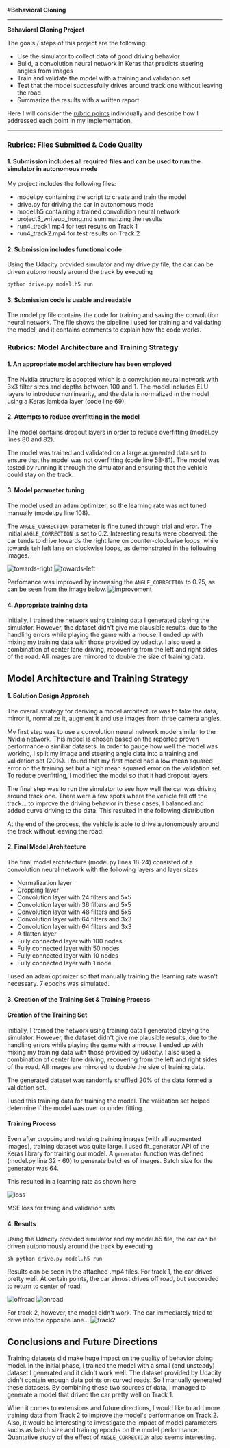 #**Behavioral Cloning** 

---

**Behavioral Cloning Project**

The goals / steps of this project are the following:

* Use the simulator to collect data of good driving behavior
* Build, a convolution neural network in Keras that predicts steering angles from images
* Train and validate the model with a training and validation set
* Test that the model successfully drives around track one without leaving the road
* Summarize the results with a written report


[//]: # (Image References)

[image1]: ./examples/placeholder.png "Model Visualization"
[image2]: ./examples/placeholder.png "Grayscaling"
[image3]: ./examples/placeholder_small.png "Recovery Image"
[image4]: ./examples/placeholder_small.png "Recovery Image"
[image5]: ./examples/placeholder_small.png "Recovery Image"
[image6]: ./examples/placeholder_small.png "Normal Image"
[image7]: ./examples/placeholder_small.png "Flipped Image"


Here I will consider the [rubric points](https://review.udacity.com/#!/rubrics/432/view) individually and describe how I addressed each point in my implementation.  

---
### Rubrics: Files Submitted & Code Quality

#### 1. Submission includes all required files and can be used to run the simulator in autonomous mode

My project includes the following files:

* model.py containing the script to create and train the model
* drive.py for driving the car in autonomous mode
* model.h5 containing a trained convolution neural network 
* project3\_writeup_hong.md summarizing the results
* run4_track1.mp4 for test results on Track 1
* run4_track2.mp4 for test results on Track 2


#### 2. Submission includes functional code
Using the Udacity provided simulator and my drive.py file, the car can be driven autonomously around the track by executing 

```sh
python drive.py model.h5 run
```

#### 3. Submission code is usable and readable

The model.py file contains the code for training and saving the convolution neural network. The file shows the pipeline I used for training and validating the model, and it contains comments to explain how the code works.

### Rubrics: Model Architecture and Training Strategy

#### 1. An appropriate model architecture has been employed

The Nvidia structure is adopted which is a convolution neural network with 3x3 filter sizes and depths between 100 and 1. The model includes ELU layers to introduce nonlinearity, and the data is normalized in the model using a Keras lambda layer (code line 69). 

#### 2. Attempts to reduce overfitting in the model

The model contains dropout layers in order to reduce overfitting (model.py lines 80 and 82). 

The model was trained and validated on a large augmented data set to ensure that the model was not overfitting (code line 58-81). The model was tested by running it through the simulator and ensuring that the vehicle could stay on the track.

#### 3. Model parameter tuning

The model used an adam optimizer, so the learning rate was not tuned manually (model.py line 108).

The `ANGLE_CORRECTION` parameter is fine tuned through trial and eror. The initial `ANGLE_CORRECTION` is set to 0.2. Interesting results were observed: the car tends to drive towards the right lane on counter-clockwise loops, while towards teh left lane on clockwise loops, as demonstrated in the following images. 

![towards-right](writeup-images/towards_right_lane.jpg) 
![towards-left](writeup-images/towards_left_lane.jpg) 


Perfomance was improved by increasing the `ANGLE_CORRECTION` to 0.25, as can be seen from the image below.
![improvement](writeup-images/performance_improvement.jpg)



#### 4. Appropriate training data

Initially, I trained the network using training data I generated playing the simulator. However, the dataset didn't give me plausible results, due to the handling errors while playing the game with a mouse. I ended up with mixing my training data with those provided by udacity. I also used a combination of center lane driving, recovering from the left and right sides of the road.
All images are mirrored to double the size of training data.


## Model Architecture and Training Strategy

#### 1. Solution Design Approach

The overall strategy for deriving a model architecture was to take the data, mirror it, normalize it, augment it and use images from three camera angles.

My first step was to use a convolution neural network model similar to the Nvidia network. This mdoel is chosen based on the reported proven performance o similiar datasets.
In order to gauge how well the model was working, I split my image and steering angle data into a training and validation set (20%). I found that my first model had a low mean squared error on the training set but a high mean squared error on the validation set. To reduce overfitting, I modified the model so that it had dropout layers.

The final step was to run the simulator to see how well the car was driving around track one. There were a few spots where the vehicle fell off the track... to improve the driving behavior in these cases, I balanced and added curve driving to the data. This resulted in the following distribution

At the end of the process, the vehicle is able to drive autonomously around the track without leaving the road.

#### 2. Final Model Architecture

The final model architecture (model.py lines 18-24) consisted of a convolution neural network with the following layers and layer sizes 

- Normalization layer
- Cropping layer
- Convolution layer with 24 filters and 5x5
- Convolution layer with 36 filters and 5x5
- Convolution layer with 48 filters and 5x5
- Convolution layer with 64 filters and 3x3
- Convolution layer with 64 filters and 3x3
- A flatten layer
- Fully connected layer with 100 nodes
- Fully connected layer with 50 nodes
- Fully connected layer with 10 nodes
- Fully connected layer with 1 node

I used an adam optimizer so that manually training the learning rate wasn't necessary. 7 epochs was simulated.


#### 3. Creation of the Training Set & Training Process
#### Creation of the Training Set

Initially, I trained the network using training data I generated playing the simulator. However, the dataset didn't give me plausible results, due to the handling errors while playing the game with a mouse. I ended up with mixing my training data with those provided by udacity. I also used a combination of center lane driving, recovering from the left and right sides of the road.
All images are mirrored to double the size of training data.

The generated dataset was randomly shuffled 20% of the data formed a validation set. 

I used this training data for training the model. The validation set helped determine if the model was over or under fitting. 

#### Training Process
Even after cropping and resizing training images (with all augmented images), training dataset was quite large. I used fit_generator API of the Keras library for training our model. A `generator` function was defined (model.py line 32 - 60) to generate batches of images. Batch size for the generator was 64. 

This resulted in a learning rate as shown here

![loss](writeup-images/loss.png) 

MSE loss for traing and validation sets


#### 4. Results
Using the Udacity provided simulator and my model.h5 file, the car can be driven autonomously around the track by executing

`sh
python drive.py model.h5 run
`

Results can be seen in the attached .mp4 files. For track 1, the car drives pretty well. At certain points, the car almost drives off road, but succeeded to return to center of road:

![offroad](writeup-images/off-road.jpg)
![onroad](writeup-images/on-road.jpg)

For track 2, however, the model didn't work. The car immediately tried to drive into the opposite lane...
![track2](writeup-images/track2.jpg)





## Conclusions and Future Directions
Training datasets did make huge impact on the quality of behavior cloing model. In the initial phase, I trained the model with a small (and unsteady) dataset I generated and it didn't work well. The dataset provided by Udacity didn't contain enough data points on curved roads. So I manually generated these datasets. By combining these two sources of data, I managed to generate a model that drived the car pretty well on Track 1. 

When it comes to extensions and future directions, I would like to add more training data from Track 2 to improve the model's performance on Track 2. Also, it would be interesting to investigate the impact of model parameters suchs as batch size and training epochs on the model performance. Quantative study of the effect of `ANGLE_CORRECTION` also seems interesting. 




